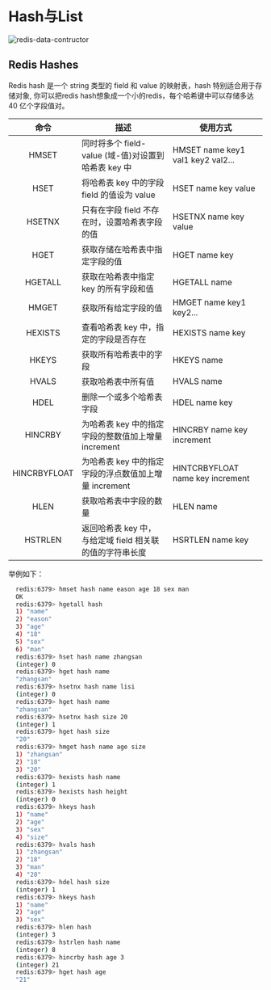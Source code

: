 # Hash与List

![redis-data-contructor](https://tva1.sinaimg.cn/large/008i3skNgy1gtok7f2wy6j61050lndhc02.jpg)

## Redis Hashes

Redis hash 是一个 string 类型的 field 和 value 的映射表，hash 特别适合用于存储对象, 你可以把redis hash想象成一个小的redis，每个哈希键中可以存储多达 40 亿个字段值对。

|命令|描述|使用方式|
|:-----:|--------|--------|
| HMSET	| 同时将多个 field-value (域-值)对设置到哈希表 key 中 | HMSET name key1 val1 key2 val2... |
| HSET	| 将哈希表 key 中的字段 field 的值设为 value | HSET name key value |
| HSETNX | 只有在字段 field 不存在时，设置哈希表字段的值 | HSETNX name key value |
| HGET	| 获取存储在哈希表中指定字段的值 | HGET name key |
| HGETALL |	获取在哈希表中指定 key 的所有字段和值 | HGETALL name |
| HMGET | 获取所有给定字段的值 | HMGET name key1 key2...|
| HEXISTS |	查看哈希表 key 中，指定的字段是否存在 | HEXISTS name key |
| HKEYS	| 获取所有哈希表中的字段 | HKEYS name |
| HVALS	| 获取哈希表中所有值| HVALS name |
| HDEL | 删除一个或多个哈希表字段 | HDEL name key |
| HINCRBY |	为哈希表 key 中的指定字段的整数值加上增量 increment | HINCRBY name key increment |
| HINCRBYFLOAT | 为哈希表 key 中的指定字段的浮点数值加上增量 increment | HINTCRBYFLOAT name key increment |
| HLEN | 获取哈希表中字段的数量 | HLEN name |
| HSTRLEN |	返回哈希表 key 中， 与给定域 field 相关联的值的字符串长度 | HSRTLEN name key |

举例如下：

  ```bash
    redis:6379> hmset hash name eason age 18 sex man
    OK
    redis:6379> hgetall hash
    1) "name"
    2) "eason"
    3) "age"
    4) "18"
    5) "sex"
    6) "man"
    redis:6379> hset hash name zhangsan
    (integer) 0
    redis:6379> hget hash name
    "zhangsan"
    redis:6379> hsetnx hash name lisi
    (integer) 0
    redis:6379> hget hash name
    "zhangsan"
    redis:6379> hsetnx hash size 20
    (integer) 1
    redis:6379> hget hash size
    "20"
    redis:6379> hmget hash name age size
    1) "zhangsan"
    2) "18"
    3) "20"
    redis:6379> hexists hash name
    (integer) 1
    redis:6379> hexists hash height
    (integer) 0
    redis:6379> hkeys hash
    1) "name"
    2) "age"
    3) "sex"
    4) "size"
    redis:6379> hvals hash
    1) "zhangsan"
    2) "18"
    3) "man"
    4) "20"
    redis:6379> hdel hash size
    (integer) 1
    redis:6379> hkeys hash
    1) "name"
    2) "age"
    3) "sex"
    redis:6379> hlen hash
    (integer) 3
    redis:6379> hstrlen hash name
    (integer) 8
    redis:6379> hincrby hash age 3
    (integer) 21
    redis:6379> hget hash age
    "21"
  ```
